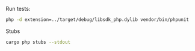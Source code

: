 Run tests:

```bash
php -d extension=../target/debug/libsdk_php.dylib vendor/bin/phpunit
```

Stubs
```bash
cargo php stubs --stdout
```